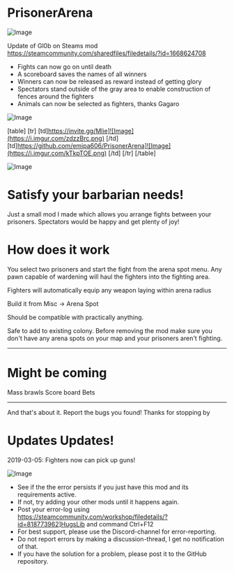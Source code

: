 # PrisonerArena

![Image](https://i.imgur.com/WAEzk68.png)

Update of Gl0b on Steams mod
https://steamcommunity.com/sharedfiles/filedetails/?id=1668624708

- Fights can now go on until death
- A scoreboard saves the names of all winners
- Winners can now be released as reward instead of getting glory
- Spectators stand outside of the gray area to enable construction of fences around the fighters
- Animals can now be selected as fighters, thanks Gagaro

![Image](https://i.imgur.com/7Gzt3Rg.png)


[table]
	[tr]
		[td]https://invite.gg/Mlie]![Image](https://i.imgur.com/zdzzBrc.png)
[/td]
		[td]https://github.com/emipa606/PrisonerArena]![Image](https://i.imgur.com/kTkpTOE.png)
[/td]
	[/tr]
[/table]
	
![Image](https://i.imgur.com/NOW7jU1.png)


# Satisfy your barbarian needs!


Just a small mod I made which allows you arrange fights between your prisoners. Spectators would be happy and get plenty of joy!

# How does it work

You select two prisoners and start the fight from the arena spot menu. Any pawn capable of wardening will haul the fighters into the fighting area.

Fighters will automatically equip any weapon laying within arena radius

Build it from Misc -&gt; Arena Spot

Should be compatible with practically anything. 

Safe to add to existing colony. Before removing the mod make sure you don&apos;t have any arena spots on your map and your prisoners aren&apos;t fighting.

---

# Might be coming


Mass brawls
Score board
Bets

---

And that&apos;s about it. Report the bugs you found! Thanks for stopping by

# Updates Updates!

2019-03-05: Fighters now can pick up guns!

![Image](https://i.imgur.com/Rs6T6cr.png)



-  See if the the error persists if you just have this mod and its requirements active.
-  If not, try adding your other mods until it happens again.
-  Post your error-log using https://steamcommunity.com/workshop/filedetails/?id=818773962]HugsLib and command Ctrl+F12
-  For best support, please use the Discord-channel for error-reporting.
-  Do not report errors by making a discussion-thread, I get no notification of that.
-  If you have the solution for a problem, please post it to the GitHub repository.



